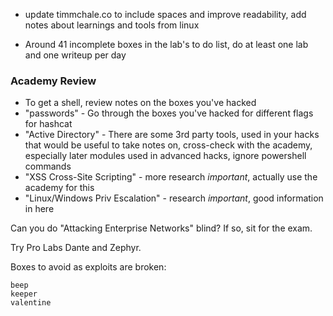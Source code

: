 - update timmchale.co to include spaces and improve readability, add notes about learnings and tools from linux

- Around 41 incomplete boxes in the lab's to do list, do at least one lab and one writeup per day

### Academy Review

- To get a shell, review notes on the boxes you've hacked
- "passwords" - Go through the boxes you've hacked for different flags for hashcat
- "Active Directory" - There are some 3rd party tools, used in your hacks that would be useful to take notes on, cross-check with the academy, especially later modules used in advanced hacks, ignore powershell commands
- "XSS Cross-Site Scripting" - more research *important*, actually use the academy for this
- "Linux/Windows Priv Escalation" - research *important*, good information in here

Can you do "Attacking Enterprise Networks" blind? If so, sit for the exam.

Try Pro Labs Dante and Zephyr.

Boxes to avoid as exploits are broken:
```
beep
keeper
valentine
```